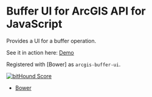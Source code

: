 Buffer UI for ArcGIS API for JavaScript
=======================================

Provides a UI for a buffer operation.

See it in action here: [Demo](http://wsdot-gis.github.io/arcgis-js-buffer/)

Registered with [Bower] as `arcgis-buffer-ui`.

[![bitHound Score](https://www.bithound.io/WSDOT-GIS/arcgis-js-buffer/badges/score.svg)](https://www.bithound.io/WSDOT-GIS/arcgis-js-buffer)

* [Bower](http://bower.io)
